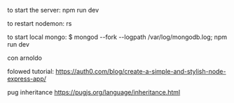 to start the server:
npm run dev

to restart nodemon:
rs

to start local mongo:
$ mongod --fork --logpath /var/log/mongodb.log; npm run dev


con arnoldo

folowed tutorial:
https://auth0.com/blog/create-a-simple-and-stylish-node-express-app/

pug inheritance
https://pugjs.org/language/inheritance.html